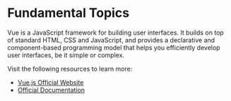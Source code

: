 # Fundamental Topics

Vue is a JavaScript framework for building user interfaces. It builds on top of standard HTML, CSS and JavaScript, and provides a declarative and component-based programming model that helps you efficiently develop user interfaces, be it simple or complex.

Visit the following resources to learn more:

- [Vue.js Official Website](https://vuejs.org/)
- [Official Documentation](https://vuejs.org/guide/introduction.html)
